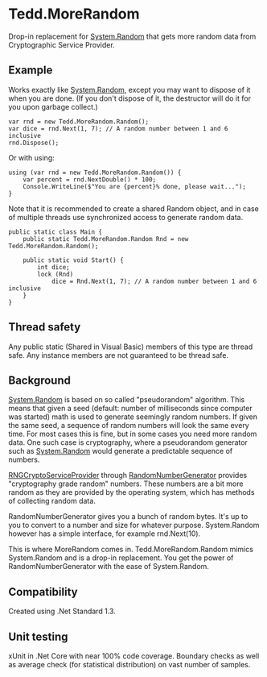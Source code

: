 # Tedd.MoreRandom
Drop-in replacement for [System.Random](https://msdn.microsoft.com/en-us/library/system.random(v=vs.110).aspx) that gets more random data from Cryptographic Service Provider.

## Example
Works exactly like [System.Random](https://msdn.microsoft.com/en-us/library/system.random(v=vs.110).aspx), except you may want to dispose of it when you are done.
(If you don't dispose of it, the destructor will do it for you upon garbage collect.)

	var rnd = new Tedd.MoreRandom.Random();
	var dice = rnd.Next(1, 7); // A random number between 1 and 6 inclusive
	rnd.Dispose();

Or with using:

	using (var rnd = new Tedd.MoreRandom.Random()) {
		var percent = rnd.NextDouble() * 100;
		Console.WriteLine($"You are {percent}% done, please wait...");
	}

Note that it is recommended to create a shared Random object, and in case of multiple threads use synchronized access to generate random data.

	public static class Main {
		public static Tedd.MoreRandom.Random Rnd = new Tedd.MoreRandom.Random();

		public static void Start() {
			int dice;
			lock (Rnd)
				dice = Rnd.Next(1, 7); // A random number between 1 and 6 inclusive
		}
	}


## Thread safety
Any public static (Shared in Visual Basic) members of this type are thread safe. Any instance members are not guaranteed to be thread safe.

## Background
[System.Random](https://msdn.microsoft.com/en-us/library/system.random(v=vs.110).aspx) is based on so called "pseudorandom" algorithm. This means that given a seed (default: number of milliseconds since computer was started) math is used to generate seemingly random numbers. If given the same seed, a sequence of random numbers will look the same every time. For most cases this is fine, but in some cases you need more random data. One such case is cryptography, where a pseudorandom generator such as [System.Random](https://msdn.microsoft.com/en-us/library/system.random(v=vs.110).aspx) would generate a predictable sequence of numbers.

[RNGCryptoServiceProvider](https://msdn.microsoft.com/en-us/library/system.security.cryptography.rngcryptoserviceprovider(v=vs.110).aspx) through [RandomNumberGenerator](https://msdn.microsoft.com/en-us/library/system.security.cryptography.randomnumbergenerator(v=vs.110).aspx) provides "cryptography grade random" numbers. These numbers are a bit more random as they are provided by the operating system, which has methods of collecting random data.

RandomNumberGenerator gives you a bunch of random bytes. It's up to you to convert to a number and size for whatever purpose. System.Random however has a simple interface, for example rnd.Next(10).

This is where MoreRandom comes in. Tedd.MoreRandom.Random mimics System.Random and is a drop-in replacement. You get the power of RandomNumberGenerator with the ease of System.Random.

## Compatibility
Created using .Net Standard 1.3.

## Unit testing
xUnit in .Net Core with near 100% code coverage. Boundary checks as well as average check (for statistical distribution) on vast number of samples.
